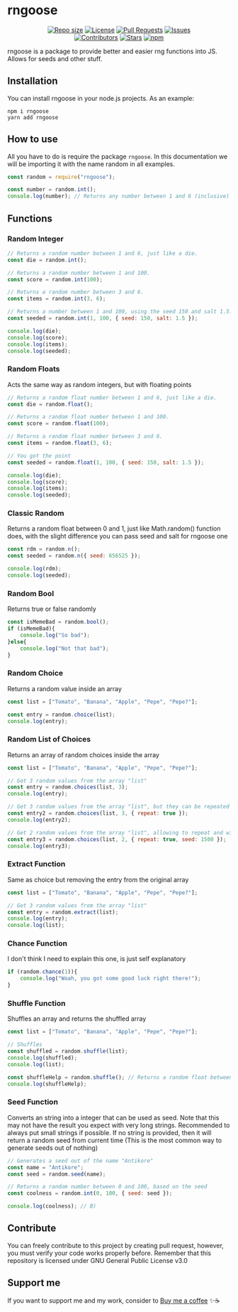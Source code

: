 # rngoose
<div align="center">
	<a href = "https://github.com/AntikoreDev/rngoose" onClick = "return false"><img alt = "Repo size" src = "https://img.shields.io/github/repo-size/AntikoreDev/rngoose?style=for-the-badge"></a>
	<a href = "https://github.com/AntikoreDev/rngoose/blob/main/LICENSE"><img alt = "License" src = "https://img.shields.io/github/license/AntikoreDev/rngoose?style=for-the-badge"></a>
	<a href = "https://github.com/AntikoreDev/rngoose/pulls"><img alt = "Pull Requests" src = "https://img.shields.io/github/issues-pr/AntikoreDev/rngoose?style=for-the-badge"></a>
	<a href = "https://github.com/AntikoreDev/rngoose/issues"><img alt = "Issues" src = "https://img.shields.io/github/issues/AntikoreDev/rngoose?style=for-the-badge"></a>
	<br>
	<a href = "https://github.com/AntikoreDev/rngoose/graphs/contributors"><img alt = "Contributors" src = "https://img.shields.io/github/contributors/AntikoreDev/rngoose?style=for-the-badge"></a>
	<a href = "https://github.com/AntikoreDev/rngoose/stargazers"><img alt = "Stars" src = "https://img.shields.io/github/stars/AntikoreDev/rngoose?style=for-the-badge"></a>
	<a href = "https://github.com/AntikoreDev/rngoose"><img alt="npm" src="https://img.shields.io/npm/dt/rngoose?style=for-the-badge"></a>
</div>

rngoose is a package to provide better and easier rng functions into JS. Allows for seeds and other stuff.

## Installation
You can install rngoose in your node.js projects. As an example:
```
npm i rngoose
yarn add rngoose
```

## How to use
All you have to do is require the package `rngoose`. In this documentation we will be importing it with the name random in all examples.
```js
const random = require("rngoose");

const number = random.int();
console.log(number); // Returns any number between 1 and 6 (inclusive)
```

## Functions
### Random Integer
```js
// Returns a random number between 1 and 6, just like a die.
const die = random.int(); 		

// Returns a random number between 1 and 100.
const score = random.int(100); 

// Returns a random number between 3 and 6.
const items = random.int(3, 6); 

// Returns a number between 1 and 100, using the seed 150 and salt 1.5. When using seeds, the result number is always the same for the same seed. This is useful to generate worlds for example. Salt acts as a modifier for the seed, when you have different random generators with the same min, max and seed, you sometimes want to be different between them but still keeping the seed features, that's where salt comes in.
const seeded = random.int(1, 100, { seed: 150, salt: 1.5 }); 

console.log(die);
console.log(score);
console.log(items);
console.log(seeded);
```

### Random Floats
Acts the same way as random integers, but with floating points
```js
// Returns a random float number between 1 and 6, just like a die.
const die = random.float(); 		

// Returns a random float number between 1 and 100.
const score = random.float(100); 

// Returns a random float number between 3 and 6.
const items = random.float(3, 6); 

// You got the point
const seeded = random.float(1, 100, { seed: 150, salt: 1.5 }); 

console.log(die);
console.log(score);
console.log(items);
console.log(seeded);
```

### Classic Random
Returns a random float between 0 and 1, just like Math.random() function does, with the slight difference you can pass seed and salt for rngoose one
```js
const rdm = random.n();
const seeded = random.n({ seed: 656525 });

console.log(rdm);
console.log(seeded);
```

### Random Bool
Returns true or false randomly
```js
const isMemeBad = random.bool();
if (isMemeBad){
	console.log("So bad");
}else{
	console.log("Not that bad");
}
```

### Random Choice
Returns a random value inside an array
```js
const list = ["Tomato", "Banana", "Apple", "Pepe", "Pepe?"];

const entry = random.choice(list);
console.log(entry);
```

### Random List of Choices
Returns an array of random choices inside the array
```js
const list = ["Tomato", "Banana", "Apple", "Pepe", "Pepe?"];

// Get 3 random values from the array "list"
const entry = random.choices(list, 3);
console.log(entry);

// Get 3 random values from the array "list", but they can be repeated
const entry2 = random.choices(list, 3, { repeat: true });
console.log(entry2);

// Get 2 random values from the array "list", allowing to repeat and with seed 1500
const entry3 = random.choices(list, 2, { repeat: true, seed: 1500 });
console.log(entry3);
```

### Extract Function
Same as choice but removing the entry from the original array
```js
const list = ["Tomato", "Banana", "Apple", "Pepe", "Pepe?"];

// Get 3 random values from the array "list"
const entry = random.extract(list);
console.log(entry);
console.log(list);
```

### Chance Function
I don't think I need to explain this one, is just self explanatory
```js
if (random.chance(1)){
	console.log("Woah, you got some good luck right there!");
}
```

### Shuffle Function
Shuffles an array and returns the shuffled array
```js
const list = ["Tomato", "Banana", "Apple", "Pepe", "Pepe?"];

// Shuffles
const shuffled = random.shuffle(list);
console.log(shuffled);
console.log(list);

const shuffleHelp = random.shuffle(); // Returns a random float between -99999 and 100000. You can use this to shuffle other type of arrays that have a sort function.
console.log(shuffleHelp);
```


### Seed Function
Converts an string into a integer that can be used as seed. Note that this may not have the result you expect with very long strings. Recommended to always put small strings if possible. If no string is provided, then it will return a random seed from current time (This is the most common way to generate seeds out of nothing)
```js
// Generates a seed out of the name "Antikore"
const name = "Antikore";
const seed = random.seed(name);

// Returns a random number between 0 and 100, based on the seed
const coolness = random.int(0, 100, { seed: seed });

console.log(coolness); // B)
```
## Contribute
You can freely contribute to this project by creating pull request, however, you must verify your code works properly before. Remember that this repository is licensed under GNU General Public License v3.0

## Support me
If you want to support me and my work, consider to [Buy me a coffee](ko-fi.com/antikore) ✨☕
